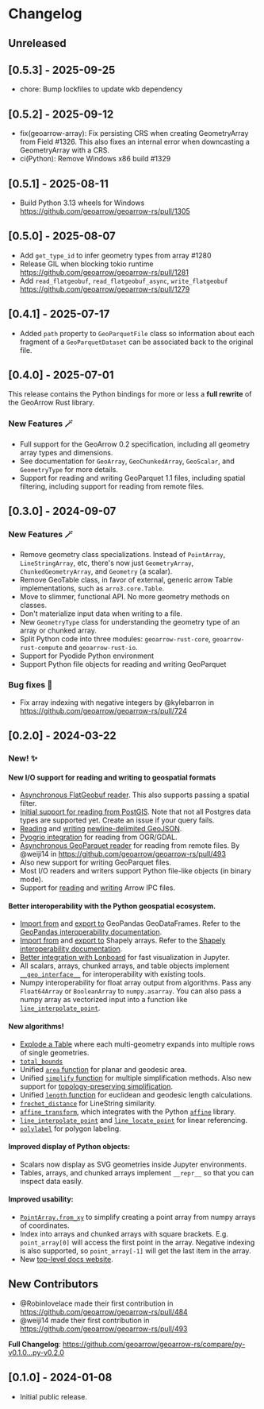 # Changelog

## Unreleased

## [0.5.3] - 2025-09-25

- chore: Bump lockfiles to update wkb dependency

## [0.5.2] - 2025-09-12

- fix(geoarrow-array): Fix persisting CRS when creating GeometryArray from Field #1326. This also fixes an internal error when downcasting a GeometryArray with a CRS.
- ci(Python): Remove Windows x86 build #1329

## [0.5.1] - 2025-08-11

- Build Python 3.13 wheels for Windows https://github.com/geoarrow/geoarrow-rs/pull/1305

## [0.5.0] - 2025-08-07

- Add `get_type_id` to infer geometry types from array #1280
- Release GIL when blocking tokio runtime https://github.com/geoarrow/geoarrow-rs/pull/1281
- Add `read_flatgeobuf`, `read_flatgeobuf_async`, `write_flatgeobuf` https://github.com/geoarrow/geoarrow-rs/pull/1279

## [0.4.1] - 2025-07-17

- Added `path` property to `GeoParquetFile` class so information about each fragment of a `GeoParquetDataset` can be associated back to the original file.

## [0.4.0] - 2025-07-01

This release contains the Python bindings for more or less a **full rewrite** of the GeoArrow Rust library.

### New Features :magic_wand:

- Full support for the GeoArrow 0.2 specification, including all geometry array types and dimensions.
- See documentation for `GeoArray`, `GeoChunkedArray`, `GeoScalar`, and `GeometryType` for more details.
- Support for reading and writing GeoParquet 1.1 files, including spatial filtering, including support for reading from remote files.

## [0.3.0] - 2024-09-07

### New Features :magic_wand:

- Remove geometry class specializations. Instead of `PointArray`, `LineStringArray`, etc, there's now just `GeometryArray`, `ChunkedGeometryArray`, and `Geometry` (a scalar).
- Remove GeoTable class, in favor of external, generic arrow Table implementations, such as `arro3.core.Table`.
- Move to slimmer, functional API. No more geometry methods on classes.
- Don't materialize input data when writing to a file.
- New `GeometryType` class for understanding the geometry type of an array or chunked array.
- Split Python code into three modules: `geoarrow-rust-core`, `geoarrow-rust-compute` and `geoarrow-rust-io`.
- Support for Pyodide Python environment
- Support Python file objects for reading and writing GeoParquet

### Bug fixes :bug:

- Fix array indexing with negative integers by @kylebarron in https://github.com/geoarrow/geoarrow-rs/pull/724

## [0.2.0] - 2024-03-22

### New! :sparkles:

#### New I/O support for reading and writing to geospatial formats

- [Asynchronous FlatGeobuf reader](https://geoarrow.org/geoarrow-rs/python/v0.2.0/api/core/io/#geoarrow.rust.core.read_flatgeobuf_async). This also supports passing a spatial filter.
- [Initial support for reading from PostGIS](https://geoarrow.org/geoarrow-rs/python/v0.2.0/api/core/io/#geoarrow.rust.core.read_postgis). Note that not all Postgres data types are supported yet. Create an issue if your query fails.
- [Reading](https://geoarrow.org/geoarrow-rs/python/v0.2.0/api/core/io/#geoarrow.rust.core.read_geojson_lines) and [writing](https://geoarrow.org/geoarrow-rs/python/v0.2.0/api/core/io/#geoarrow.rust.core.write_geojson_lines) [newline-delimited GeoJSON](https://stevage.github.io/ndgeojson/).
- [Pyogrio integration](https://geoarrow.org/geoarrow-rs/python/v0.2.0/api/core/io/#geoarrow.rust.core.read_pyogrio) for reading from OGR/GDAL.
- [Asynchronous GeoParquet reader](https://geoarrow.org/geoarrow-rs/python/v0.2.0/api/core/io/#geoarrow.rust.core.read_parquet_async) for reading from remote files. By @weiji14 in https://github.com/geoarrow/geoarrow-rs/pull/493
- Also new support for writing GeoParquet files.
- Most I/O readers and writers support Python file-like objects (in binary mode).
- Support for [reading](https://geoarrow.org/geoarrow-rs/python/v0.2.0/api/core/io/#geoarrow.rust.core.read_ipc) and [writing](https://geoarrow.org/geoarrow-rs/python/v0.2.0/api/core/io/#geoarrow.rust.core.write_ipc) Arrow IPC files.

#### Better interoperability with the Python geospatial ecosystem.

- [Import from](https://geoarrow.org/geoarrow-rs/python/v0.2.0/api/core/interop/#geoarrow.rust.core.from_geopandas) and [export to](https://geoarrow.org/geoarrow-rs/python/v0.2.0/api/core/interop/#geoarrow.rust.core.to_geopandas) GeoPandas GeoDataFrames. Refer to the [GeoPandas interoperability documentation](https://geoarrow.org/geoarrow-rs/python/v0.2.0/ecosystem/geopandas/).
- [Import from](https://geoarrow.org/geoarrow-rs/python/v0.2.0/api/core/interop/#geoarrow.rust.core.from_shapely) and [export to](https://geoarrow.org/geoarrow-rs/python/v0.2.0/api/core/interop/#geoarrow.rust.core.to_shapely) Shapely arrays. Refer to the [Shapely interoperability documentation](https://geoarrow.org/geoarrow-rs/python/v0.2.0/ecosystem/shapely/).
- [Better integration with Lonboard](https://geoarrow.org/geoarrow-rs/python/v0.2.0/ecosystem/lonboard/) for fast visualization in Jupyter.
- All scalars, arrays, chunked arrays, and table objects implement [`__geo_interface__`](https://gist.github.com/sgillies/2217756) for interoperability with existing tools.
- Numpy interoperability for float array output from algorithms. Pass any `Float64Array` or `BooleanArray` to `numpy.asarray`. You can also pass a numpy array as vectorized input into a function like [`line_interpolate_point`](https://geoarrow.org/geoarrow-rs/python/v0.2.0/api/core/functions/#geoarrow.rust.core.line_interpolate_point).

#### New algorithms!

- [Explode a Table](https://geoarrow.org/geoarrow-rs/python/v0.2.0/api/core/functions/#geoarrow.rust.core.explode) where each multi-geometry expands into multiple rows of single geometries.
- [`total_bounds`](https://geoarrow.org/geoarrow-rs/python/v0.2.0/api/core/functions/#geoarrow.rust.core.total_bounds)
- Unified [`area` function](https://geoarrow.org/geoarrow-rs/python/v0.2.0/api/core/functions/#geoarrow.rust.core.area) for planar and geodesic area.
- Unified [`simplify` function](https://geoarrow.org/geoarrow-rs/python/v0.2.0/api/core/functions/#geoarrow.rust.core.simplify) for multiple simplification methods. Also new support for [topology-preserving simplification](https://geoarrow.org/geoarrow-rs/python/v0.2.0/api/core/enums/#geoarrow.rust.core.enums.SimplifyMethod.VW_Preserve).
- Unified [`length` function](https://geoarrow.org/geoarrow-rs/python/v0.2.0/api/core/functions/#geoarrow.rust.core.length) for euclidean and geodesic length calculations.
- [`frechet_distance`](https://geoarrow.org/geoarrow-rs/python/v0.2.0/api/core/functions/#geoarrow.rust.core.frechet_distance) for LineString similarity.
- [`affine_transform`](https://geoarrow.org/geoarrow-rs/python/v0.2.0/api/core/functions/#geoarrow.rust.core.affine_transform), which integrates with the Python [`affine`](https://github.com/rasterio/affine) library.
- [`line_interpolate_point`](https://geoarrow.org/geoarrow-rs/python/v0.2.0/api/core/functions/#geoarrow.rust.core.line_interpolate_point) and [`line_locate_point`](https://geoarrow.org/geoarrow-rs/python/v0.2.0/api/core/functions/#geoarrow.rust.core.line_locate_point) for linear referencing.
- [`polylabel`](https://geoarrow.org/geoarrow-rs/python/v0.2.0/api/core/functions/#geoarrow.rust.core.polylabel) for polygon labeling.

#### Improved display of Python objects:

- Scalars now display as SVG geometries inside Jupyter environments.
- Tables, arrays, and chunked arrays implement `__repr__` so that you can inspect data easily.

#### Improved usability:

- [`PointArray.from_xy`](https://geoarrow.org/geoarrow-rs/python/v0.2.0/api/core/geometry/array/#geoarrow.rust.core.PointArray.from_xy) to simplify creating a point array from numpy arrays of coordinates.
- Index into arrays and chunked arrays with square brackets. E.g. `point_array[0]` will access the first point in the array. Negative indexing is also supported, so `point_array[-1]` will get the last item in the array.
- New [top-level docs website](https://geoarrow.org/geoarrow-rs/).

## New Contributors

- @Robinlovelace made their first contribution in https://github.com/geoarrow/geoarrow-rs/pull/484
- @weiji14 made their first contribution in https://github.com/geoarrow/geoarrow-rs/pull/493

**Full Changelog**: https://github.com/geoarrow/geoarrow-rs/compare/py-v0.1.0...py-v0.2.0

## [0.1.0] - 2024-01-08

- Initial public release.
